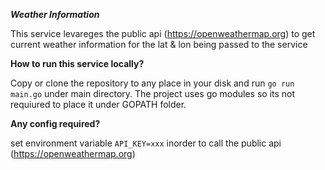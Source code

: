 ***Weather Information***

This service levareges the public api (https://openweathermap.org) to get current weather information for the lat & lon being passed to the service

**How to run this service locally?**

Copy or clone the repository to any place in your disk and run `go run main.go` under main directory. The project uses go modules so its not requiured to place it under GOPATH folder.

**Any config required?**

set environment variable `API_KEY=xxx` inorder to call the public api (https://openweathermap.org)